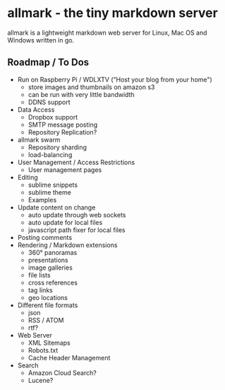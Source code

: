 # allmark - the tiny markdown server

allmark is a lightweight markdown web server for Linux, Mac OS and Windows written in go.

## Roadmap / To Dos

- Run on Raspberry Pi / WDLXTV ("Host your blog from your home")
    - store images and thumbnails on amazon s3
    - can be run with very little bandwidth
    - DDNS support
- Data Access
    - Dropbox support
    - SMTP message posting
    - Repository Replication?
- allmark swarm
    - Repository sharding
    - load-balancing
- User Management / Access Restrictions
    - User management pages
- Editing
    - sublime snippets
    - sublime theme
    - Examples
- Update content on change
    - auto update through web sockets
    - auto update for local files
    - javascript path fixer for local files
- Posting comments
- Rendering / Markdown extensions
    - 360° panoramas
    - presentations
    - image galleries
    - file lists
    - cross references
    - tag links
    - geo locations
- Different file formats
    - json
    - RSS / ATOM
    - rtf?
- Web Server
    - XML Sitemaps
    - Robots.txt
    - Cache Header Management
- Search
    - Amazon Cloud Search?
    - Lucene?